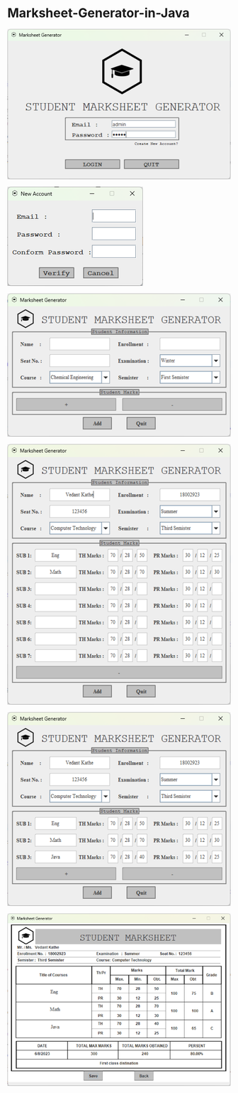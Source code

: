 # Marksheet-Generator-in-Java

![](https://github.com/VedKathe/Marksheet-Generator-in-Java/blob/main/Screenshot%202023-08-06%20131556.png)

![](https://github.com/VedKathe/Marksheet-Generator-in-Java/blob/main/Screenshot%202023-08-06%20131603.png)

![](https://github.com/VedKathe/Marksheet-Generator-in-Java/blob/main/Screenshot%202023-08-06%20131611.png)

![](https://github.com/VedKathe/Marksheet-Generator-in-Java/blob/main/Screenshot%202023-08-06%20131728.png)

![](https://github.com/VedKathe/Marksheet-Generator-in-Java/blob/main/Screenshot%202023-08-06%20131803.png)

![](https://github.com/VedKathe/Marksheet-Generator-in-Java/blob/main/Screenshot%202023-08-06%20131808.png)
